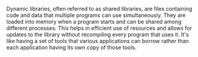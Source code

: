 Dynamic libraries, often referred to as shared libraries, are files containing code and data that multiple programs can use simultaneously. They are loaded into memory when a program starts and can be shared among different processes. This helps in efficient use of resources and allows for updates to the library without recompiling every program that uses it. It's like having a set of tools that various applications can borrow rather than each application having its own copy of those tools.
